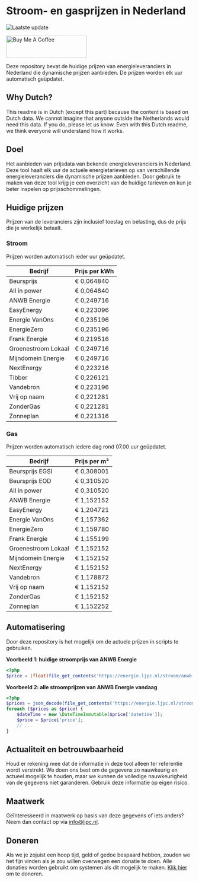 # Stroom- en gasprijzen in Nederland

![Laatste update](https://img.shields.io/badge/laatste%20update-2025--10--02%2012%3A00%20CET-brightgreen)

<a href="https://www.buymeacoffee.com/Lars-" target="_blank"><img src="https://cdn.buymeacoffee.com/buttons/v2/default-orange.png" alt="Buy Me A Coffee" height="60" style="height: 60px !important;width: 217px !important;" ></a>

Deze repository bevat de huidige prijzen van energieleveranciers in Nederland die dynamische prijzen aanbieden. De prijzen worden elk uur automatisch geüpdatet.

## Why Dutch?

This readme is in Dutch (except this part) because the content is based on Dutch data. We cannot imagine that anyone outside the Netherlands would need this data. If you do, please let us know. Even with this Dutch readme, we think
everyone will understand how it works.

## Doel

Het aanbieden van prijsdata van bekende energieleveranciers in Nederland. Deze tool haalt elk uur de actuele energietarieven op van verschillende energieleveranciers die dynamische prijzen aanbieden. Door gebruik te maken van deze tool
krijg je een overzicht van de huidige tarieven en kun je beter inspelen op prijsschommelingen.

## Huidige prijzen

Prijzen van de leveranciers zijn inclusief toeslag en belasting, dus de prijs die je werkelijk betaalt.

### Stroom

Prijzen worden automatisch ieder uur geüpdatet.

 Bedrijf | Prijs per kWh 
---------|---------------
Beursprijs | € 0,064840
All in power | € 0,064840
ANWB Energie | € 0,249716
EasyEnergy | € 0,223096
Energie VanOns | € 0,235196
EnergieZero | € 0,235196
Frank Energie | € 0,219516
Groenestroom Lokaal | € 0,249716
Mijndomein Energie | € 0,249716
NextEnergy | € 0,223216
Tibber | € 0,226121
Vandebron | € 0,223196
Vrij op naam | € 0,221281
ZonderGas | € 0,221281
Zonneplan | € 0,221316


### Gas

Prijzen worden automatisch iedere dag rond 07.00 uur geüpdatet.

 Bedrijf | Prijs per m³ 
---------|--------------
Beursprijs EGSI | € 0,308001
Beursprijs EOD | € 0,310520
All in power | € 0,310520
ANWB Energie | € 1,152152
EasyEnergy | € 1,204721
Energie VanOns | € 1,157362
EnergieZero | € 1,159780
Frank Energie | € 1,155199
Groenestroom Lokaal | € 1,152152
Mijndomein Energie | € 1,152152
NextEnergy | € 1,152152
Vandebron | € 1,178872
Vrij op naam | € 1,152152
ZonderGas | € 1,152152
Zonneplan | € 1,152252


## Automatisering

Door deze repository is het mogelijk om de actuele prijzen in scripts te gebruiken.

**Voorbeeld 1: huidige stroomprijs van ANWB Energie**

```php
<?php
$price = (float)file_get_contents('https://energie.ljpc.nl/stroom/anwb-energie-nu.txt');

```

**Voorbeeld 2: alle stroomprijzen van ANWB Energie vandaag**

```php
<?php
$prices = json_decode(file_get_contents('https://energie.ljpc.nl/stroom/all-in-power-vandaag.json'),true);
foreach ($prices as $price) {
    $dateTime = new \DateTimeImmutable($price['datetime']);
    $price = $price['price'];
    // ...
}
```

## Actualiteit en betrouwbaarheid

Houd er rekening mee dat de informatie in deze tool alleen ter referentie wordt verstrekt. We doen ons best om de gegevens zo nauwkeurig en actueel mogelijk te houden, maar we kunnen de volledige nauwkeurigheid van de gegevens niet
garanderen. Gebruik deze informatie op eigen risico.

## Maatwerk

Geïnteresseerd in maatwerk op basis van deze gegevens of iets anders? Neem dan contact op
via [info@ljpc.nl](mailto:info@ljpc.nl?subject=Energie%20prijzen).

## Doneren

Als we je zojuist een hoop tijd, geld of gedoe bespaard hebben, zouden we het fijn vinden als je zou willen overwegen een
donatie te doen. Alle donaties worden gebruikt om systemen als dit mogelijk te
maken. [Klik hier](https://www.buymeacoffee.com/Lars-) om te doneren.
